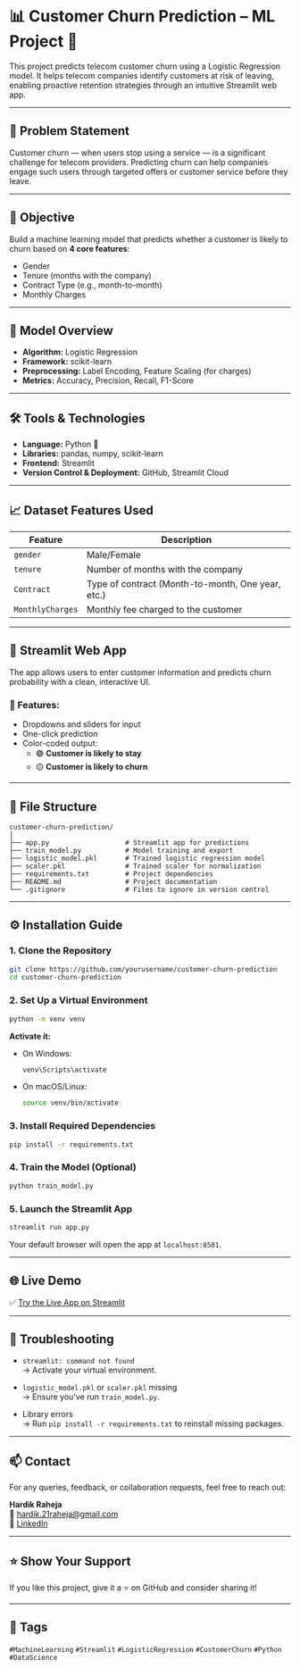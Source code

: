 
# 📊 Customer Churn Prediction – ML Project 🚀

This project predicts telecom customer churn using a Logistic Regression model. It helps telecom companies identify customers at risk of leaving, enabling proactive retention strategies through an intuitive Streamlit web app.

---

## 📌 Problem Statement

Customer churn — when users stop using a service — is a significant challenge for telecom providers. Predicting churn can help companies engage such users through targeted offers or customer service before they leave.

---

## 🎯 Objective

Build a machine learning model that predicts whether a customer is likely to churn based on **4 core features**:
- Gender
- Tenure (months with the company)
- Contract Type (e.g., month-to-month)
- Monthly Charges

---

## 🧠 Model Overview

- **Algorithm:** Logistic Regression  
- **Framework:** scikit-learn  
- **Preprocessing:** Label Encoding, Feature Scaling (for charges)  
- **Metrics:** Accuracy, Precision, Recall, F1-Score  

---

## 🛠️ Tools & Technologies

- **Language:** Python 🐍  
- **Libraries:** pandas, numpy, scikit-learn  
- **Frontend:** Streamlit  
- **Version Control & Deployment:** GitHub, Streamlit Cloud  

---

## 📈 Dataset Features Used

| Feature           | Description                                      |
|------------------|--------------------------------------------------|
| `gender`         | Male/Female                                      |
| `tenure`         | Number of months with the company                |
| `Contract`       | Type of contract (Month-to-month, One year, etc.)|
| `MonthlyCharges` | Monthly fee charged to the customer              |

---

## 🚀 Streamlit Web App

The app allows users to enter customer information and predicts churn probability with a clean, interactive UI.

### 🔧 Features:
- Dropdowns and sliders for input
- One-click prediction
- Color-coded output:
  - 🟢 **Customer is likely to stay**
  - 🟡 **Customer is likely to churn**

---

## 📂 File Structure

```
customer-churn-prediction/
│
├── app.py                   # Streamlit app for predictions
├── train_model.py           # Model training and export
├── logistic_model.pkl       # Trained logistic regression model
├── scaler.pkl               # Trained scaler for normalization
├── requirements.txt         # Project dependencies
├── README.md                # Project documentation
└── .gitignore               # Files to ignore in version control
```

---

## ⚙️ Installation Guide

### 1. Clone the Repository
```bash
git clone https://github.com/yourusername/customer-churn-prediction
cd customer-churn-prediction
```

### 2. Set Up a Virtual Environment
```bash
python -m venv venv
```
**Activate it:**
- On Windows:
  ```bash
  venv\Scripts\activate
  ```
- On macOS/Linux:
  ```bash
  source venv/bin/activate
  ```

### 3. Install Required Dependencies
```bash
pip install -r requirements.txt
```

### 4. Train the Model (Optional)
```bash
python train_model.py
```

### 5. Launch the Streamlit App
```bash
streamlit run app.py
```
Your default browser will open the app at `localhost:8501`.

---

## 🌐 Live Demo

✅ [Try the Live App on Streamlit](https://customerchurnprediction-qq9izza5h3et2ma4j2tg9n.streamlit.app/)

---

## 🧪 Troubleshooting

- `streamlit: command not found`  
  → Activate your virtual environment.

- `logistic_model.pkl` or `scaler.pkl` missing  
  → Ensure you've run `train_model.py`.

- Library errors  
  → Run `pip install -r requirements.txt` to reinstall missing packages.

---

## 📫 Contact

For any queries, feedback, or collaboration requests, feel free to reach out:

**Hardik Raheja**  
📧 [hardik.21raheja@gmail.com](mailto:hardik.21raheja@gmail.com)  
🔗 [LinkedIn](https://linkedin.com/in/hardikraheja21)

---

## ⭐ Show Your Support

If you like this project, give it a ⭐ on GitHub and consider sharing it!

---

## 📌 Tags

`#MachineLearning` `#Streamlit` `#LogisticRegression` `#CustomerChurn` `#Python` `#DataScience`
